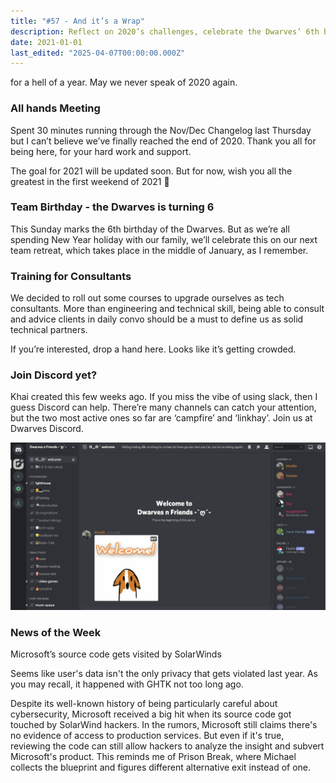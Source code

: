 ```yaml
---
title: "#57 - And it’s a Wrap"
description: Reflect on 2020’s challenges, celebrate the Dwarves’ 6th birthday, join new consultant training, and learn about Microsoft’s SolarWinds source code breach news.
date: 2021-01-01
last_edited: "2025-04-07T00:00:00.000Z"
---
```


for a hell of a year. May we never speak of 2020 again.

### All hands Meeting

Spent 30 minutes running through the Nov/Dec Changelog last Thursday but I can’t believe we’ve finally reached the end of 2020. Thank you all for being here, for your hard work and support.

The goal for 2021 will be updated soon. But for now, wish you all the greatest in the first weekend of 2021 🖤

### Team Birthday - the Dwarves is turning 6

This Sunday marks the 6th birthday of the Dwarves. But as we’re all spending New Year holiday with our family, we’ll celebrate this on our next team retreat, which takes place in the middle of January, as I remember.

### Training for Consultants

We decided to roll out some courses to upgrade ourselves as tech consultants. More than engineering and technical skill, being able to consult and advice clients in daily convo should be a must to define us as solid technical partners.

If you’re interested, drop a hand here. Looks like it’s getting crowded.

### Join Discord yet?

Khai created this few weeks ago. If you miss the vibe of using slack, then I guess Discord can help. There’re many channels can catch your attention, but the two most active ones so far are ‘campfire’ and ‘linkhay’. Join us at Dwarves Discord.

![](assets/notion-image-1744007090430-k9iog.webp)

### News of the Week

Microsoft’s source code gets visited by SolarWinds

Seems like user's data isn't the only privacy that gets violated last year. As you may recall, it happened with GHTK not too long ago.

Despite its well-known history of being particularly careful about cybersecurity, Microsoft received a big hit when its source code got touched by SolarWind hackers. In the rumors, Microsoft still claims there's no evidence of access to production services. But even if it's true, reviewing the code can still allow hackers to analyze the insight and subvert Microsoft's product. This reminds me of Prison Break, where Michael collects the blueprint and figures different alternative exit instead of one.
